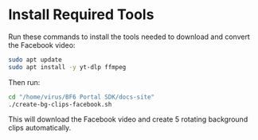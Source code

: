 # Install Required Tools

Run these commands to install the tools needed to download and convert the Facebook video:

```bash
sudo apt update
sudo apt install -y yt-dlp ffmpeg
```

Then run:
```bash
cd "/home/virus/BF6 Portal SDK/docs-site"
./create-bg-clips-facebook.sh
```

This will download the Facebook video and create 5 rotating background clips automatically.
